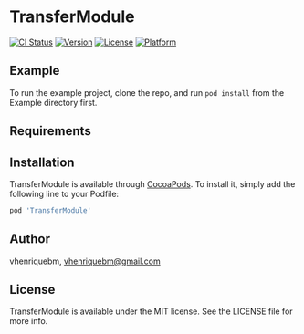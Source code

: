 # TransferModule

[![CI Status](https://img.shields.io/travis/vhenriquebm/TransferModule.svg?style=flat)](https://travis-ci.org/vhenriquebm/TransferModule)
[![Version](https://img.shields.io/cocoapods/v/TransferModule.svg?style=flat)](https://cocoapods.org/pods/TransferModule)
[![License](https://img.shields.io/cocoapods/l/TransferModule.svg?style=flat)](https://cocoapods.org/pods/TransferModule)
[![Platform](https://img.shields.io/cocoapods/p/TransferModule.svg?style=flat)](https://cocoapods.org/pods/TransferModule)

## Example

To run the example project, clone the repo, and run `pod install` from the Example directory first.

## Requirements

## Installation

TransferModule is available through [CocoaPods](https://cocoapods.org). To install
it, simply add the following line to your Podfile:

```ruby
pod 'TransferModule'
```

## Author

vhenriquebm, vhenriquebm@gmail.com

## License

TransferModule is available under the MIT license. See the LICENSE file for more info.
